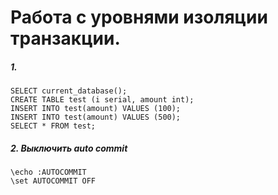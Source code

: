 # Работа с уровнями изоляции транзакции.
##### 1.
```
SELECT current_database();
CREATE TABLE test (i serial, amount int);
INSERT INTO test(amount) VALUES (100);
INSERT INTO test(amount) VALUES (500);
SELECT * FROM test;
```

##### 2. Выключить auto commit
```
\echo :AUTOCOMMIT
\set AUTOCOMMIT OFF
```
